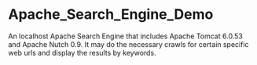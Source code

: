 # Apache_Search_Engine_Demo
An localhost Apache Search Engine that includes Apache Tomcat 6.0.53 and Apache Nutch 0.9. It may do the necessary crawls for certain specific web urls and display the results by keywords.
